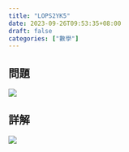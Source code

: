 ```yaml
---
title: "LOPS2YK5"
date: 2023-09-26T09:53:35+08:00
draft: false
categories: ["數學"]
---
```

<!--more-->

## 問題
<img src="/posts/solution/LOPS2YK5-q.png">

## 詳解
<img src="/posts/solution/LOPS2YK5-sol.png">
